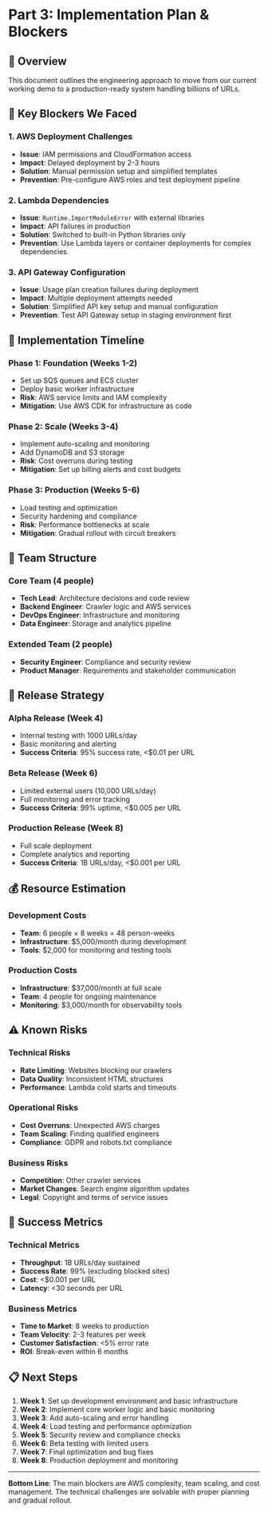 # Part 3: Implementation Plan & Blockers

## 🎯 **Overview**

This document outlines the engineering approach to move from our current working demo to a production-ready system handling billions of URLs.

## 🚧 **Key Blockers We Faced**

### **1. AWS Deployment Challenges**
- **Issue**: IAM permissions and CloudFormation access
- **Impact**: Delayed deployment by 2-3 hours
- **Solution**: Manual permission setup and simplified templates
- **Prevention**: Pre-configure AWS roles and test deployment pipeline

### **2. Lambda Dependencies**
- **Issue**: `Runtime.ImportModuleError` with external libraries
- **Impact**: API failures in production
- **Solution**: Switched to built-in Python libraries only
- **Prevention**: Use Lambda layers or container deployments for complex dependencies

### **3. API Gateway Configuration**
- **Issue**: Usage plan creation failures during deployment
- **Impact**: Multiple deployment attempts needed
- **Solution**: Simplified API key setup and manual configuration
- **Prevention**: Test API Gateway setup in staging environment first

## 📅 **Implementation Timeline**

### **Phase 1: Foundation (Weeks 1-2)**
- Set up SQS queues and ECS cluster
- Deploy basic worker infrastructure
- **Risk**: AWS service limits and IAM complexity
- **Mitigation**: Use AWS CDK for infrastructure as code

### **Phase 2: Scale (Weeks 3-4)**
- Implement auto-scaling and monitoring
- Add DynamoDB and S3 storage
- **Risk**: Cost overruns during testing
- **Mitigation**: Set up billing alerts and cost budgets

### **Phase 3: Production (Weeks 5-6)**
- Load testing and optimization
- Security hardening and compliance
- **Risk**: Performance bottlenecks at scale
- **Mitigation**: Gradual rollout with circuit breakers

## 👥 **Team Structure**

### **Core Team (4 people)**
- **Tech Lead**: Architecture decisions and code review
- **Backend Engineer**: Crawler logic and AWS services
- **DevOps Engineer**: Infrastructure and monitoring
- **Data Engineer**: Storage and analytics pipeline

### **Extended Team (2 people)**
- **Security Engineer**: Compliance and security review
- **Product Manager**: Requirements and stakeholder communication

## 🚀 **Release Strategy**

### **Alpha Release (Week 4)**
- Internal testing with 1000 URLs/day
- Basic monitoring and alerting
- **Success Criteria**: 95% success rate, <$0.01 per URL

### **Beta Release (Week 6)**
- Limited external users (10,000 URLs/day)
- Full monitoring and error tracking
- **Success Criteria**: 99% uptime, <$0.005 per URL

### **Production Release (Week 8)**
- Full scale deployment
- Complete analytics and reporting
- **Success Criteria**: 1B URLs/day, <$0.001 per URL

## 💰 **Resource Estimation**

### **Development Costs**
- **Team**: 6 people × 8 weeks = 48 person-weeks
- **Infrastructure**: $5,000/month during development
- **Tools**: $2,000 for monitoring and testing tools

### **Production Costs**
- **Infrastructure**: $37,000/month at full scale
- **Team**: 4 people for ongoing maintenance
- **Monitoring**: $3,000/month for observability tools

## ⚠️ **Known Risks**

### **Technical Risks**
- **Rate Limiting**: Websites blocking our crawlers
- **Data Quality**: Inconsistent HTML structures
- **Performance**: Lambda cold starts and timeouts

### **Operational Risks**
- **Cost Overruns**: Unexpected AWS charges
- **Team Scaling**: Finding qualified engineers
- **Compliance**: GDPR and robots.txt compliance

### **Business Risks**
- **Competition**: Other crawler services
- **Market Changes**: Search engine algorithm updates
- **Legal**: Copyright and terms of service issues

## 🎯 **Success Metrics**

### **Technical Metrics**
- **Throughput**: 1B URLs/day sustained
- **Success Rate**: 99% (excluding blocked sites)
- **Cost**: <$0.001 per URL
- **Latency**: <30 seconds per URL

### **Business Metrics**
- **Time to Market**: 8 weeks to production
- **Team Velocity**: 2-3 features per week
- **Customer Satisfaction**: <5% error rate
- **ROI**: Break-even within 6 months

## 📋 **Next Steps**

1. **Week 1**: Set up development environment and basic infrastructure
2. **Week 2**: Implement core worker logic and basic monitoring
3. **Week 3**: Add auto-scaling and error handling
4. **Week 4**: Load testing and performance optimization
5. **Week 5**: Security review and compliance checks
6. **Week 6**: Beta testing with limited users
7. **Week 7**: Final optimization and bug fixes
8. **Week 8**: Production deployment and monitoring

---

**Bottom Line**: The main blockers are AWS complexity, team scaling, and cost management. The technical challenges are solvable with proper planning and gradual rollout.
